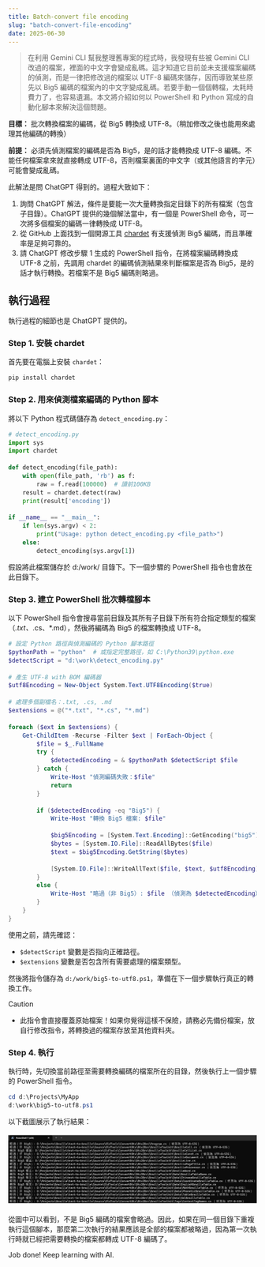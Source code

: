 ```yaml
---
title: Batch-convert file encoding
slug: "batch-convert-file-encoding"
date: 2025-06-30
---
```


> 在利用 Gemini CLI 幫我整理舊專案的程式時，我發現有些被 Gemini CLI 改過的檔案，裡面的中文字會變成亂碼。這才知道它目前並未支援檔案編碼的偵測，而是一律把修改過的檔案以 UTF-8 編碼來儲存，因而導致某些原先以 Big5 編碼的檔案內的中文字變成亂碼。若要手動一個個轉檔，太耗時費力了，也容易遺漏。本文將介紹如何以 PowerShell 和 Python 寫成的自動化腳本來解決這個問題。


**目標：** 批次轉換檔案的編碼，從 Big5 轉換成 UTF-8。（稍加修改之後也能用來處理其他編碼的轉換）

**前提：** 必須先偵測檔案的編碼是否為 Big5，是的話才能轉換成 UTF-8 編碼。不能任何檔案拿來就直接轉成 UTF-8，否則檔案裏面的中文字（或其他語言的字元）可能會變成亂碼。

此解法是問 ChatGPT 得到的。過程大致如下：

1. 詢問 ChatGPT 解法，條件是要能一次大量轉換指定目錄下的所有檔案（包含子目錄）。ChatGPT 提供的幾個解法當中，有一個是 PowerShell 命令，可一次將多個檔案的編碼一律轉換成 UTF-8。
2. 從 GitHub 上面找到一個開源工具 [chardet](https://github.com/chardet/chardet) 有支援偵測 Big5 編碼，而且準確率是足夠可靠的。
3. 請 ChatGPT 修改步驟 1 生成的 PowerShell 指令，在將檔案編碼轉換成 UTF-8 之前，先調用 chardet 的編碼偵測結果來判斷檔案是否為 Big5，是的話才執行轉換。若檔案不是 Big5 編碼則略過。

## 執行過程

執行過程的細節也是 ChatGPT 提供的。

### Step 1. 安裝 chardet

首先要在電腦上安裝 `chardet`：

```bash
pip install chardet
```

### Step 2. 用來偵測檔案編碼的 Python 腳本

將以下 Python 程式碼儲存為 `detect_encoding.py`：

```python
# detect_encoding.py
import sys
import chardet

def detect_encoding(file_path):
    with open(file_path, 'rb') as f:
        raw = f.read(100000)  # 讀前100KB
    result = chardet.detect(raw)
    print(result['encoding'])

if __name__ == "__main__":
    if len(sys.argv) < 2:
        print("Usage: python detect_encoding.py <file_path>")
    else:
        detect_encoding(sys.argv[1])
```

假設將此檔案儲存於 d:/work/ 目錄下。下一個步驟的 PowerShell 指令也會放在此目錄下。

### Step 3. 建立 PowerShell 批次轉檔腳本

以下 PowerShell 指令會搜尋當前目錄及其所有子目錄下所有符合指定類型的檔案（*.txt、*.cs、*.md），然後將編碼為 Big5 的檔案轉換成 UTF-8。

```powershell
# 設定 Python 路徑與偵測編碼的 Python 腳本路徑
$pythonPath = "python"  # 或指定完整路徑，如 C:\Python39\python.exe
$detectScript = "d:\work\detect_encoding.py"

# 產生 UTF-8 with BOM 編碼器
$utf8Encoding = New-Object System.Text.UTF8Encoding($true)

# 處理多個副檔名：.txt, .cs, .md
$extensions = @("*.txt", "*.cs", "*.md")

foreach ($ext in $extensions) {
    Get-ChildItem -Recurse -Filter $ext | ForEach-Object {
        $file = $_.FullName
        try {
            $detectedEncoding = & $pythonPath $detectScript $file
        } catch {
            Write-Host "偵測編碼失敗：$file"
            return
        }

        if ($detectedEncoding -eq "Big5") {
            Write-Host "轉換 Big5 檔案: $file"

            $big5Encoding = [System.Text.Encoding]::GetEncoding("big5")
            $bytes = [System.IO.File]::ReadAllBytes($file)
            $text = $big5Encoding.GetString($bytes)

            [System.IO.File]::WriteAllText($file, $text, $utf8Encoding)
        }
        else {
            Write-Host "略過（非 Big5）: $file （偵測為 $detectedEncoding）"
        }
    }
}
```

使用之前，請先確認：

- `$detectScript` 變數是否指向正確路徑。
- `$extensions` 變數是否包含所有需要處理的檔案類型。

然後將指令儲存為 `d:/work/big5-to-utf8.ps1`，準備在下一個步驟執行真正的轉換工作。

> [!CAUTION]
> - 此指令會直接覆蓋原始檔案！如果你覺得這樣不保險，請務必先備份檔案，放自行修改指令，將轉換過的檔案存放至其他資料夾。

### Step 4. 執行

執行時，先切換當前路徑至需要轉換編碼的檔案所在的目錄，然後執行上一個步驟的 PowerShell 指令。

```powershell
cd d:\Projects\MyApp
d:\work\big5-to-utf8.ps1
```

以下截圖展示了執行結果：

![](images/result.png)

從圖中可以看到，不是 Big5 編碼的檔案會略過。因此，如果在同一個目錄下重複執行這個腳本，那麼第二次執行的結果應該是全部的檔案都被略過，因為第一次執行時就已經把需要轉換的檔案都轉成 UTF-8 編碼了。

Job done! Keep learning with AI.
